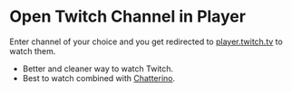 # Open Twitch Channel in Player
  
Enter channel of your choice and you get redirected to [player.twitch.tv](https://player.twitch.tv/?channel=xqc&parent=twitch.tv) to watch them.

- Better and cleaner way to watch Twitch. 
- Best to watch combined with [Chatterino](https://chatterino.com/).
